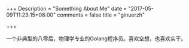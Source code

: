 +++
Description = "Something About Me"
date = "2017-05-09T11:23:15+08:00"
comments = false
title = "ginuerzh"

+++

一个非典型的八零后，物理学专业的Golang程序员。喜欢空想，也喜欢实干。
